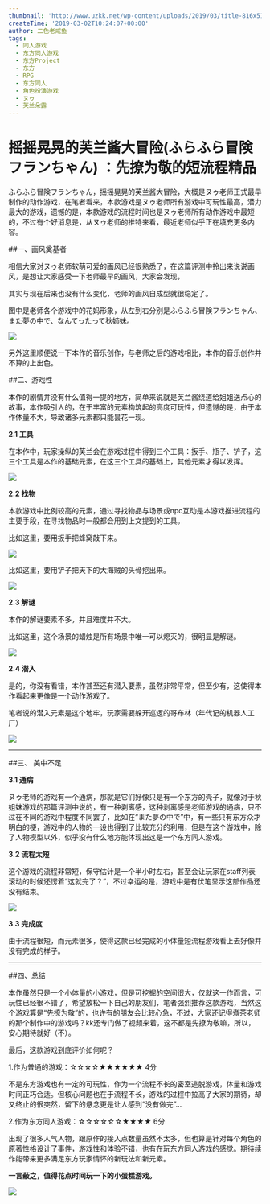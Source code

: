 ```yaml
---
thumbnail: 'http://www.uzkk.net/wp-content/uploads/2019/03/title-816x510.png'
createTime: '2019-03-02T10:24:07+00:00'
author: 二色老咸鱼
tags:
  - 同人游戏
  - 东方同人游戏
  - 东方Project
  - 东方
  - RPG
  - 东方同人
  - 角色扮演游戏
  - ヌゥ
  - 芙兰朵露
---
```


# 摇摇晃晃的芙兰酱大冒险(ふらふら冒険フランちゃん) ：先撩为敬的短流程精品

ふらふら冒険フランちゃん，摇摇晃晃的芙兰酱大冒险，大概是ヌゥ老师正式最早制作的动作游戏，在笔者看来，本款游戏是ヌゥ老师所有游戏中可玩性最高，潜力最大的游戏，遗憾的是，本款游戏的流程时间也是ヌゥ老师所有动作游戏中最短的，不过有个好消息是，从ヌゥ老师的推特来看，最近老师似乎正在填充更多内容。

##一、画风奠基者

相信大家对ヌゥ老师软萌可爱的画风已经很熟悉了，在这篇评测中拎出来说说画风，是想让大家感受一下老师最早的画风，大家会发现，

其实与现在后来也没有什么变化，老师的画风自成型就很稳定了。

图中是老师各个游戏中的花妈形象，从左到右分别是ふらふら冒険フランちゃん、また夢の中で、なんてったって秋姉妹。

![](http://www.uzkk.net/wp-content/uploads/2019/03/huama.jpg)

另外这里顺便说一下本作的音乐创作，与老师之后的游戏相比，本作的音乐创作并不算的上出色。

##二、游戏性

本作的剧情并没有什么值得一提的地方，简单来说就是芙兰酱绕道给姐姐送点心的故事，本作吸引人的，在于丰富的元素构筑起的高度可玩性，但遗憾的是，由于本作体量不大，导致诸多元素都只能昙花一现。

**2.1 工具**

在本作中，玩家操纵的芙兰会在游戏过程中得到三个工具：扳手、瓶子、铲子，这三个工具是本作的基础元素，在这三个工具的基础上，其他元素才得以发挥。

![](http://www.uzkk.net/wp-content/uploads/2019/03/tool.jpg)

**2.2 找物**

本款游戏中比例较高的元素，通过寻找物品与场景或npc互动是本游戏推进流程的主要手段，在寻找物品时一般都会用到上文提到的工具。

比如这里，要用扳手把蜂窝敲下来。

![](http://www.uzkk.net/wp-content/uploads/2019/03/usetool1.jpg)

比如这里，要用铲子把天下的大海贼的头骨挖出来。

![](http://www.uzkk.net/wp-content/uploads/2019/03/usetool2.jpg)

**2.3 解谜**

本作的解谜要素不多，并且难度并不大。

比如这里，这个场景的蜡烛是所有场景中唯一可以熄灭的，很明显是解谜。

![](http://www.uzkk.net/wp-content/uploads/2019/03/pluzze.jpg)

**2.4 潜入**

是的，你没有看错，本作甚至还有潜入要素，虽然非常平常，但至少有，这使得本作看起来更像是一个动作游戏了。

笔者说的潜入元素是这个地牢，玩家需要躲开巡逻的哥布林（年代记的机器人工厂）

![](http://www.uzkk.net/wp-content/uploads/2019/03/escape.jpg)

---

##三、 美中不足

**3.1 通病**

ヌゥ老师的游戏有一个通病，那就是它们好像只是有一个东方的壳子，就像对于秋姐妹游戏的那篇评测中说的，有一种剥离感，这种剥离感是老师游戏的通病，只不过在不同的游戏中程度不同罢了，比如在“また夢の中で”中，有一些只有东方众才明白的梗，游戏中的人物的一设也得到了比较充分的利用，但是在这个游戏中，除了人物模型以外，似乎没有什么地方能体现出这是一个东方同人游戏。

**3.2 流程太短**

这个游戏的流程非常短，保守估计是一个半小时左右，甚至会让玩家在staff列表滚动的时候还愣着“这就完了？”，不过幸运的是，游戏中是有伏笔显示这部作品还没有结束。

![](http://www.uzkk.net/wp-content/uploads/2019/03/fubi.jpg)

**3.3 完成度**

由于流程很短，而元素很多，使得这款已经完成的小体量短流程游戏看上去好像并没有完成的样子。

---

##四、总结

本作虽然只是一个小体量的小游戏，但是可挖掘的空间很大，仅就这一作而言，可玩性已经很不错了，希望放松一下自己的朋友们，笔者强烈推荐这款游戏，当然这个游戏算是“先撩为敬”的，也许有的朋友会比较心急，不过，大家还记得煮茶老师的那个制作中的游戏吗？kk还专门做了视频来着，这不都是先撩为敬嘛，所以，安心期待就好（不）。

最后，这款游戏到底评价如何呢？

1.作为普通的游戏：☆☆☆☆★★★★★★ 4分

不是东方游戏也有一定的可玩性，作为一个流程不长的密室逃脱游戏，体量和游戏时间正巧合适。但核心问题也在于流程不长，游戏的过程中拉高了大家的期待，却又终止的很突然，留下的悬念更是让人感到“没有做完”…

2.作为东方同人游戏：☆☆☆☆☆☆★★★★ 6分

出现了很多人气人物，跟原作的接入点数量虽然不太多，但也算是针对每个角色的原著性格设计了事件，游戏性和体验不错，也有在玩东方同人游戏的感觉。期待续作能带来更多满足东方玩家情怀的新玩法和新元素。

**一言蔽之，值得花点时间玩一下的小蛋糕游戏。**

![](http://www.uzkk.net/wp-content/uploads/2019/03/title.png)
